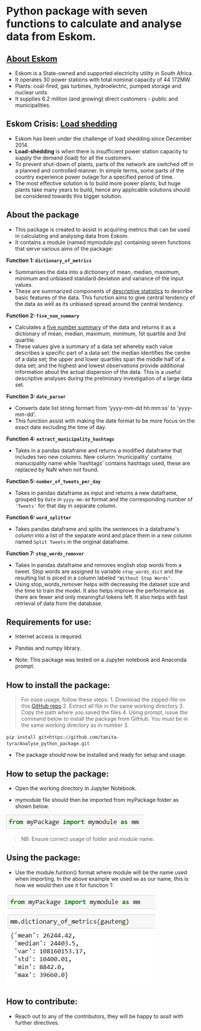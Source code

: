 # Python package with seven functions to calculate and analyse data from Eskom.

## [About Eskom](http://www.eskom.co.za/OurCompany/CompanyInformation/Pages/Company_Information.aspx)
* Eskom is a State-owned and supported electricity utility in South Africa.
* It operates 30 power stations with total nominal capacity of 44 172MW.
* Plants: coal-fired, gas turbines, hydroelectric, pumped storage and nuclear units.
* It supplies 6.2 million (and growing) direct customers  - public and municipalities.

## Eskom Crisis: [Load shedding](https://loadshedding.eskom.co.za/LoadShedding/Description)
* Eskom has been under the challenge of load shedding since December 2014.
* __Load-shedding__ is when there is insufficient power station capacity to supply the demand (load) for all the customers.
* To prevent shut-down of plants, parts of the network are switched off in a planned and controlled manner. In simple terms, some parts of the country experience power outage for a specified period of time. 
* The most effective solution is to build more power plants, but huge plants take many years to build, hence any applicable solutions should be considered towards this bigger solution.

## About the package
* This package is created to assist in acquiring metrics that can be used in calculating and analysing data from Eskom. 
* It contains a module (named mymodule.py) containing seven functions that serve various aims of the package:

**Function 1: `dictionary_of_metrics`**
* Summarises the data into a dictionary of mean, median, maximum, minimum and unbiased standard deviation and variance of the input values. 
* These are summarized components of [descriptive statistics](https://conjointly.com/kb/descriptive-statistics/) to describe basic features of the data. This function aims to give central tendency of the data as well as its unbiased spread around the central tendency.

**Function 2: `five_num_summary`**
* Calculates a [five number summary](https://www150.statcan.gc.ca/n1/edu/power-pouvoir/ch12/5214877-eng.htm#:~:text=Five%2Dnumber%20summaries,-Archived%20Content&text=A%20five%2Dnumber%20summary%20is,upper%20quartiles%2C%20and%20the%20median.) of the data and returns it as a dictionary of mean, median, maximum, minimum, 1st quartile and 3rd quartile.
* These values give a summary of a data set whereby each value describes a specific part of a data set: the median identifies the centre of a data set; the upper and lower quartiles span the middle half of a data set; and the highest and lowest observations provide additional information about the actual dispersion of the data. This is a useful descriptive analyses during the preliminary investigation of a large data set.

**Function 3: `date_parser`**
* Converts date list string formart from 'yyyy-mm-dd hh:mm:ss' to 'yyyy-mm-dd'.
* This function assist with making the date format to be more focus on the exact date excluding the time of day. 

**Function 4: `extract_municipality_hashtags`**
* Takes in a pandas dataframe and returns a modified dataframe that includes two new columns. New column 'municipality' contains manucipality name while 'hashtags' contains hashtags used, these are replaced by NaN when not found.

**Function 5: `number_of_tweets_per_day`**
* Takes in pandas dataframe as input and returns a new dataframe, grouped by `Date` in `yyyy-mm-dd` format and the corresponding number of `'Tweets'` for that day in separate column.

**Function 6: `word_splitter`**
* Takes pandas dataframe and splits the sentences in a dataframe's column into a list of the separate word and place them in a new column named `Split Tweets` in the original dataframe.

**Function 7: `stop_words_remover`**
* Takes in pandas dataframe and removes english stop words from a tweet. Stop words are assigned to variable `stop_words_dict` and the resulting list is plced in a column labeled `"Without Stop Words"`.
* Using stop_words_remover helps with decreasing the dataset size and the time to train the model. It also helps improve the performance as there are fewer and only meaningful tokens left. It also helps with fast retrieval of data from the database.

## Requirements for use:
* Internet access is required.

* Pandas and numpy library.

* Note: This package was tested on a Jupyter notebook and Anaconda prompt.

## How to install the package:
> For ease usage, follow these steps:
    1. Download the zipped-file on this [GitHub repo](https://github.com/tanita-tyra/Analyse_python_package)
    2. Extract all file in the same working directory
    3. Copy the path where you saved the files
    4. Using prompt, issue the command below to install the package from GitHub. You must be in the same working directory as in number 3.

`pip install git+https://github.com/tanita-tyra/Analyse_python_package.git`

* The package should now be installed and ready for setup and usage.

## How to setup the package: 
* Open the working directory in Jupyter Notebook.

* mymodule file should then be imported from myPackage folder as shown below.

![](https://github.com/tanita-tyra/Analyse_python_package/blob/master/mymodule%20import.PNG?raw=true)

> NB: Ensure correct usage of folder and module name.

## Using the package:
* Use the module.funtion() format where module will be the name used when importing. In the above example we used `mm` as our name, this is how we would then use it for function 1:

![](https://github.com/tanita-tyra/Analyse_python_package/blob/master/Example%20of%20using%20the%20package.PNG)

## How to contribute:
* Reach out to any of the contributors, they will be happy to assit with further directives.
